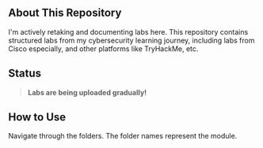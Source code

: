 ## About This Repository
I'm actively retaking and documenting labs here. This repository contains structured labs from my cybersecurity learning journey, including labs from Cisco especially, and other platforms like TryHackMe, etc.

## Status
> **Labs are being uploaded gradually!**

## How to Use
Navigate through the folders. The folder names represent the module. 



